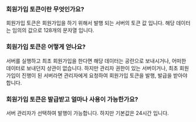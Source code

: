 ### 회원가입 토큰이란 무엇인가요?

회원가입 토큰은 회원가입을 하기 위해서 발행 되는 서버의 토큰 값 입니다. 해당 데이터는 임의의 값으로 128개의 문자열 입니다.

### 회원가입 토큰은 어떻게 얻나요?

서버를 실행하고 최초 회원가입을 한다면 해당 데이터는 공란으로 보내시거나, 어떠한 데이터로 보내던지 상관이 없습니다. 하지만 관리자 권한이 있는 서버이거나, 최초 회원가입이 진행이 된 서버라면 관리자에게 요청하여 회원가입 토큰을 발행, 발급을 받아야합니다.

### 회원가입 토큰은 발급받고 얼마나 사용이 가능한가요?

서버 관리자가 선택하여 발행이 가능합니다. 하지만 기본값은 24시간 입니다.
